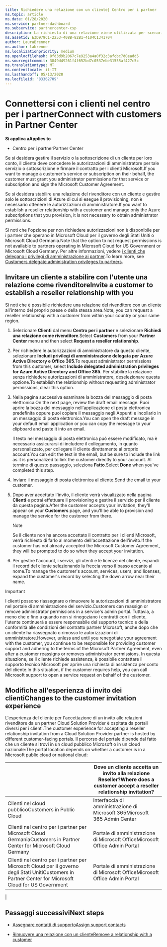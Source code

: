 ```yaml
---
title: Richiedere una relazione con un cliente| Centro per i partner
ms.topic: article
ms.date: 01/28/2020
ms.service: partner-dashboard
ms.subservice: partnercenter-csp
description: La richiesta di una relazione viene utilizzata per scenari con più partner e multicanale. È anche utile se un cliente rimuove i tuoi privilegi di amministratore delegato e devi ripristinarli per effettuare il provisioning o fornire supporto.
ms.assetid: E3D979C1-2253-408B-82B1-4104C1341704
author: LauraBrenner
ms.author: labrenne
ms.localizationpriority: medium
ms.openlocfilehash: 8fd3d9b2067c7e9253a4a0f32c3afcbc7d0eadd5
ms.sourcegitcommit: 3849d49261f4f652bd7c0537ebe31558af427c5c
ms.translationtype: MT
ms.contentlocale: it-IT
ms.lasthandoff: 05/13/2020
ms.locfileid: "83362709"
---
```

# <a name="connect-with-customers-in-partner-center"></a><span data-ttu-id="7d6c2-104">Connettersi con i clienti nel centro per i partner</span><span class="sxs-lookup"><span data-stu-id="7d6c2-104">Connect with customers in Partner Center</span></span>

<span data-ttu-id="7d6c2-105">**Si applica a**</span><span class="sxs-lookup"><span data-stu-id="7d6c2-105">**Applies to**</span></span>

-  <span data-ttu-id="7d6c2-106">Centro per i partner</span><span class="sxs-lookup"><span data-stu-id="7d6c2-106">Partner Center</span></span>

<span data-ttu-id="7d6c2-107">Se si desidera gestire il servizio o la sottoscrizione di un cliente per loro conto, il cliente deve concedere le autorizzazioni di amministratore per tale servizio o sottoscrizione e firmare il contratto per i clienti Microsoft.</span><span class="sxs-lookup"><span data-stu-id="7d6c2-107">If you want to manage a customer's service or subscription on their behalf, the customer must grant you administrator permissions for that service or subscription and sign the Microsoft Customer Agreement.</span></span>

<span data-ttu-id="7d6c2-108">Se si desidera stabilire una relazione del rivenditore con un cliente e gestire solo le sottoscrizioni di Azure di cui si esegue il provisioning, non è necessario ottenere le autorizzazioni di amministratore.</span><span class="sxs-lookup"><span data-stu-id="7d6c2-108">If you want to establish a reseller relationship with a customer and manage only the Azure subscriptions that you provision, it is not necessary to obtain administrator permissions.</span></span>

<span data-ttu-id="7d6c2-109">Si noti che l'opzione per non richiedere autorizzazioni non è disponibile per i partner che operano in Microsoft Cloud per il governo degli Stati Uniti o Microsoft Cloud Germania.</span><span class="sxs-lookup"><span data-stu-id="7d6c2-109">Note that the option to not request permissions is not available to partners operating in Microsoft Cloud for US Government or Microsoft Cloud Germany.</span></span> <span data-ttu-id="7d6c2-110">Per altre informazioni, vedere [i clienti che delegano i privilegi di amministrazione ai partner](https://docs.microsoft.com/partner-center/customers_revoke_admin_privileges).</span><span class="sxs-lookup"><span data-stu-id="7d6c2-110">To learn more, see [Customers delegate administration privileges to partners](https://docs.microsoft.com/partner-center/customers_revoke_admin_privileges).</span></span>

## <a name="invite-a-customer-to-establish-a-reseller-relationship-with-you"></a><span data-ttu-id="7d6c2-111">Invitare un cliente a stabilire con l'utente una relazione come rivenditore</span><span class="sxs-lookup"><span data-stu-id="7d6c2-111">Invite a customer to establish a reseller relationship with you</span></span>

<span data-ttu-id="7d6c2-112">Si noti che è possibile richiedere una relazione del rivenditore con un cliente all'interno del proprio paese o della stessa area.</span><span class="sxs-lookup"><span data-stu-id="7d6c2-112">Note, you can request a reseller relationship with a customer from within your country or your same region.</span></span>

1. <span data-ttu-id="7d6c2-113">Selezionare **Clienti** dal menu **Centro per i partner** e selezionare **Richiedi una relazione come rivenditore**.</span><span class="sxs-lookup"><span data-stu-id="7d6c2-113">Select **Customers** from your **Partner Center** menu and then select **Request a reseller relationship**.</span></span>

2. <span data-ttu-id="7d6c2-114">Per richiedere le autorizzazioni di amministratore da questo cliente, selezionare **Includi privilegi di amministrazione delegata per Azure Active Directory e Office 365**.</span><span class="sxs-lookup"><span data-stu-id="7d6c2-114">To request administrator permissions from this customer, select **Include delegated administration privileges for Azure Active Directory and Office 365**.</span></span> <span data-ttu-id="7d6c2-115">Per stabilire la relazione senza richiedere autorizzazioni di amministratore, deselezionare questa opzione.</span><span class="sxs-lookup"><span data-stu-id="7d6c2-115">To establish the relationship without requesting administrator permissions, clear this option.</span></span>

3. <span data-ttu-id="7d6c2-116">Nella pagina successiva esaminare la bozza del messaggio di posta elettronica.</span><span class="sxs-lookup"><span data-stu-id="7d6c2-116">On the next page, review the draft email message.</span></span> <span data-ttu-id="7d6c2-117">Puoi aprire la bozza del messaggio nell'applicazione di posta elettronica predefinita oppure puoi copiare il messaggio negli Appunti e incollarlo in un messaggio di posta elettronica.</span><span class="sxs-lookup"><span data-stu-id="7d6c2-117">You can open the draft message in your default email application or you can copy the message to your clipboard and paste it into an email.</span></span>

   <span data-ttu-id="7d6c2-118">Il testo nel messaggio di posta elettronica può essere modificato, ma è necessario assicurarsi di includere il collegamento, in quanto personalizzato, per collegare il cliente direttamente al proprio account.</span><span class="sxs-lookup"><span data-stu-id="7d6c2-118">You can edit the text in the email, but be sure to include the link as it is personalized to link the customer directly to your account.</span></span> <span data-ttu-id="7d6c2-119">Al termine di questo passaggio, seleziona **Fatto**.</span><span class="sxs-lookup"><span data-stu-id="7d6c2-119">Select **Done** when you've completed this step.</span></span>

4. <span data-ttu-id="7d6c2-120">Inviare il messaggio di posta elettronica al cliente.</span><span class="sxs-lookup"><span data-stu-id="7d6c2-120">Send the email to your customer.</span></span>

5. <span data-ttu-id="7d6c2-121">Dopo aver accettato l'invito, il cliente verrà visualizzato nella pagina **Clienti** e potrai effettuare il provisioning e gestire il servizio per il cliente da questa pagina.</span><span class="sxs-lookup"><span data-stu-id="7d6c2-121">After the customer accepts your invitation, they'll appear on your **Customers** page, and you'll be able to provision and manage the service for the customer from there.</span></span>

   > [!NOTE]
   > <span data-ttu-id="7d6c2-122">Se il cliente non ha ancora accettato il contratto per i clienti Microsoft, verrà richiesto di farlo al momento dell'accettazione dell'invito.</span><span class="sxs-lookup"><span data-stu-id="7d6c2-122">If the customer has not already accepted the Microsoft Customer Agreement, they will be prompted to do so when they accept your invitation.</span></span> 

6. <span data-ttu-id="7d6c2-123">Per gestire l'account, i servizi, gli utenti e le licenze del cliente, espandi il record del cliente selezionando la freccia verso il basso accanto al nome.</span><span class="sxs-lookup"><span data-stu-id="7d6c2-123">To manage the customer's account, services, users, and licenses, expand the customer's record by selecting the down arrow near their name.</span></span>

> [!IMPORTANT]  
> <span data-ttu-id="7d6c2-124">I clienti possono riassegnare o rimuovere le autorizzazioni di amministratore nel portale di amministrazione del servizio.</span><span class="sxs-lookup"><span data-stu-id="7d6c2-124">Customers can reassign or remove administrator permissions in a service's admin portal.</span></span> <span data-ttu-id="7d6c2-125">Tuttavia, a meno che e fino a quando non si rinegoziano i contratti con il cliente, l'utente continuerà a essere responsabile del supporto tecnico e della conformità alle condizioni del contratto partner Microsoft, anche dopo che un cliente ha riassegnato o rimosso le autorizzazioni di amministratore.</span><span class="sxs-lookup"><span data-stu-id="7d6c2-125">However, unless and until you renegotiate your agreement with the customer, you continue to be responsible for providing customer support and adhering to the terms of the Microsoft Partner Agreement, even after a customer reassigns or removes administrator permissions.</span></span> <span data-ttu-id="7d6c2-126">In questa situazione, se il cliente richiede assistenza, è possibile contattare il supporto tecnico Microsoft per aprire una richiesta di assistenza per conto del cliente.</span><span class="sxs-lookup"><span data-stu-id="7d6c2-126">In this situation, if the customer requires help, you can call Microsoft support to open a service request on behalf of the customer.</span></span>

## <a name="changes-to-the-customer-invitation-experience"></a><span data-ttu-id="7d6c2-127">Modifiche all'esperienza di invito dei clienti</span><span class="sxs-lookup"><span data-stu-id="7d6c2-127">Changes to the customer invitation experience</span></span>

<span data-ttu-id="7d6c2-128">L'esperienza del cliente per l'accettazione di un invito alle relazioni rivenditore da un partner Cloud Solution Provider è ospitata da portali diversi per i clienti.</span><span class="sxs-lookup"><span data-stu-id="7d6c2-128">The customer experience for accepting a reseller relationship invitation from a Cloud Solution Provider partner is hosted by different customer-facing portals.</span></span> <span data-ttu-id="7d6c2-129">Il percorso del portale dipende dal fatto che un cliente si trovi in un cloud pubblico Microsoft o in un cloud nazionale:</span><span class="sxs-lookup"><span data-stu-id="7d6c2-129">The portal location depends on whether a customer is in a Microsoft public cloud or national cloud:</span></span>

|  | <span data-ttu-id="7d6c2-130">Dove un cliente accetta un invito alla relazione Reseller?</span><span class="sxs-lookup"><span data-stu-id="7d6c2-130">Where does a customer accept a reseller relationship invitation?</span></span> |
|---------|---------
| <span data-ttu-id="7d6c2-131">Clienti nel cloud pubblico</span><span class="sxs-lookup"><span data-stu-id="7d6c2-131">Customers in Public Cloud</span></span> | <span data-ttu-id="7d6c2-132">Interfaccia di amministrazione di Microsoft 365</span><span class="sxs-lookup"><span data-stu-id="7d6c2-132">Microsoft 365 Admin Center</span></span> |
| <span data-ttu-id="7d6c2-133">Clienti nel centro per i partner per Microsoft Cloud Germania</span><span class="sxs-lookup"><span data-stu-id="7d6c2-133">Customers in Partner Center for Microsoft Cloud Germany</span></span> | <span data-ttu-id="7d6c2-134">Portale di amministrazione di Microsoft Office</span><span class="sxs-lookup"><span data-stu-id="7d6c2-134">Microsoft Office Admin Portal</span></span> |
| <span data-ttu-id="7d6c2-135">Clienti nel centro per i partner per Microsoft Cloud per il governo degli Stati Uniti</span><span class="sxs-lookup"><span data-stu-id="7d6c2-135">Customers in Partner Center for Microsoft Cloud for US Government</span></span> | <span data-ttu-id="7d6c2-136">Portale di amministrazione di Microsoft Office</span><span class="sxs-lookup"><span data-stu-id="7d6c2-136">Microsoft Office Admin Portal</span></span> |
|

## <a name="next-steps"></a><span data-ttu-id="7d6c2-137">Passaggi successivi</span><span class="sxs-lookup"><span data-stu-id="7d6c2-137">Next steps</span></span>

- [<span data-ttu-id="7d6c2-138">Assegnare contatti di supporto</span><span class="sxs-lookup"><span data-stu-id="7d6c2-138">Assign support contacts</span></span>](assign-support-contacts.md)

- [<span data-ttu-id="7d6c2-139">Rimuovere una relazione con un cliente</span><span class="sxs-lookup"><span data-stu-id="7d6c2-139">Remove a relationship with a customer</span></span>](remove-a-relationship.md)
